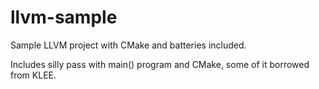 # llvm-sample
Sample LLVM project with CMake and batteries included.

Includes silly pass with main() program and CMake, some of it borrowed from KLEE.

